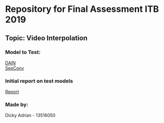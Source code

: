 # Repository for Final Assessment ITB 2019
## Topic: Video Interpolation

### Model to Test:
[DAIN](https://github.com/baowenbo/DAIN)<br/>
[SepConv](https://github.com/sniklaus/pytorch-sepconv)<br/>

### Initial report on test models
[Report](./report.ipynb)

### Made by:
Dicky Adrian - 13516050